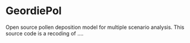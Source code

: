 # GeordiePol
Open source pollen deposition model for multiple scenario analysis.
This source code is a recoding of ....
